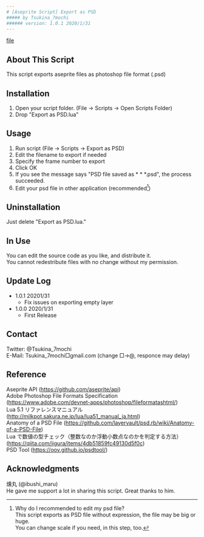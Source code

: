 ```yaml
---
# [Aseprite Script] Export as PSD
##### by Tsukina_7mochi
###### version: 1.0.1 2020/1/31
---
```


[file](https://raw.githubusercontent.com/Tsukina-7mochi/aseprite-scripts/master/psd/Export%20as%20PSD.lua)

## About This Script
 This script exports aseprite files as photoshop file format (.psd)

## Installation
 1. Open your script folder.
   (File -> Scripts -> Open Scripts Folder)
 2. Drop "Export as PSD.lua"

## Usage
 1. Run script
   (File -> Scripts -> Export as PSD)
 2. Edit the filename to export if needed
 3. Specify the frame number to export
 4. Click OK
 5. If you see the message says "PSD file saved as * * *.psd", the process succeeded.
 6. Edit your psd file in other application (recommended[^1])
   
[^1]: Why do I recommended to edit my psd file?  
This script exports as PSD file without expression, the file may be big or huge.  
You can change scale if you need, in this step, too.

## Uninstallation
 Just delete "Export as PSD.lua."

## In Use
You can edit the source code as you like, and distribute it.  
You cannot redestribute files with no change without my permission.

## Update Log
- 1.0.1 20201/31  
  - Fix issues on exporting empty layer
- 1.0.0 2020/1/31  
  - First Release

## Contact
Twitter: @Tsukina_7mochi  
E-Mail: Tsukina_7mochi□gmail.com (change □→@, responce may delay)

## Reference
Aseprite API (https://github.com/aseprite/api)  
Adobe Photoshop File Formats Specification (https://www.adobe.com/devnet-apps/photoshop/fileformatashtml/)  
Lua 5.1 リファレンスマニュアル (http://milkpot.sakura.ne.jp/lua/lua51_manual_ja.html)  
Anatomy of a PSD File (https://github.com/layervault/psd.rb/wiki/Anatomy-of-a-PSD-File)  
Lua で数値の型チェック（整数なのか浮動小数点なのかを判定する方法） (https://qiita.com/iigura/items/4db51859fc49130d5f0c)  
PSD Tool (https://oov.github.io/psdtool/)

## Acknowledgments
燻丸 (@ibushi_maru)  
  He gave me support a lot in sharing this script. Great thanks to him.
